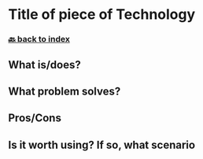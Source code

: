 # Title of piece of Technology
### [🔙 back to index](../README.md)

## What is/does?

## What problem solves?

## Pros/Cons

## Is it worth using? If so, what scenario
